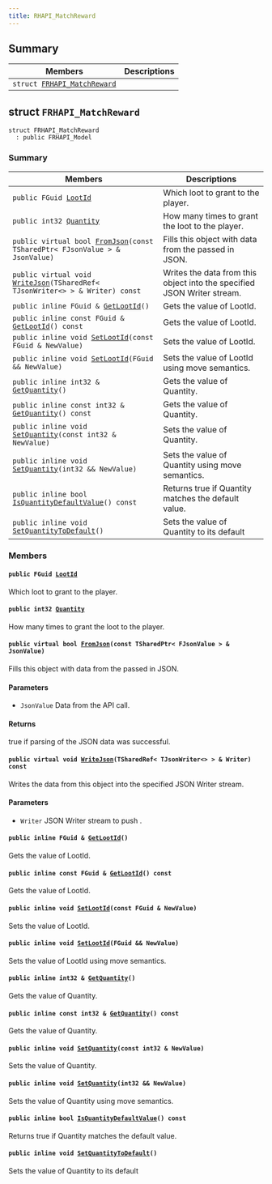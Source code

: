 ```yaml
---
title: RHAPI_MatchReward
---
```


## Summary

 Members                        | Descriptions                                
--------------------------------|---------------------------------------------
`struct `[`FRHAPI_MatchReward`](#structFRHAPI__MatchReward) | 

## struct `FRHAPI_MatchReward` <a id="structFRHAPI__MatchReward"></a>

```
struct FRHAPI_MatchReward
  : public FRHAPI_Model
```

### Summary

 Members                        | Descriptions                                
--------------------------------|---------------------------------------------
`public FGuid `[`LootId`](#structFRHAPI__MatchReward_1a5dee5442ffa0d546c4f75f562b17972b) | Which loot to grant to the player.
`public int32 `[`Quantity`](#structFRHAPI__MatchReward_1a29c92b98ab0f134e2e478fc0ac479bf0) | How many times to grant the loot to the player.
`public virtual bool `[`FromJson`](#structFRHAPI__MatchReward_1af3cd68bbd709a37180e2cb0927541dd4)`(const TSharedPtr< FJsonValue > & JsonValue)` | Fills this object with data from the passed in JSON.
`public virtual void `[`WriteJson`](#structFRHAPI__MatchReward_1a99ae1b8115561be22c9f837545bf5f11)`(TSharedRef< TJsonWriter<> > & Writer) const` | Writes the data from this object into the specified JSON Writer stream.
`public inline FGuid & `[`GetLootId`](#structFRHAPI__MatchReward_1a759f981b65d63ed447fcf8bb1fd447de)`()` | Gets the value of LootId.
`public inline const FGuid & `[`GetLootId`](#structFRHAPI__MatchReward_1aacbc4ff6d1792a0255687f477be638a2)`() const` | Gets the value of LootId.
`public inline void `[`SetLootId`](#structFRHAPI__MatchReward_1ad9fbcaf55cf5353fa611744b26b7e475)`(const FGuid & NewValue)` | Sets the value of LootId.
`public inline void `[`SetLootId`](#structFRHAPI__MatchReward_1abcef6553f71545a7c30ee54125301502)`(FGuid && NewValue)` | Sets the value of LootId using move semantics.
`public inline int32 & `[`GetQuantity`](#structFRHAPI__MatchReward_1a0df531d1285963c8c7d6be2f1fefd979)`()` | Gets the value of Quantity.
`public inline const int32 & `[`GetQuantity`](#structFRHAPI__MatchReward_1a21d13a6abd295eae55c815f8a495487f)`() const` | Gets the value of Quantity.
`public inline void `[`SetQuantity`](#structFRHAPI__MatchReward_1afd4de34e83b386737898572b7da7f145)`(const int32 & NewValue)` | Sets the value of Quantity.
`public inline void `[`SetQuantity`](#structFRHAPI__MatchReward_1a3ac16881976c18d2fbcdbf42c33adf05)`(int32 && NewValue)` | Sets the value of Quantity using move semantics.
`public inline bool `[`IsQuantityDefaultValue`](#structFRHAPI__MatchReward_1af46379b00d725cf2ecd86db33e4e1f8e)`() const` | Returns true if Quantity matches the default value.
`public inline void `[`SetQuantityToDefault`](#structFRHAPI__MatchReward_1a2c1eb4fbd5f16b9d3c745a455369117c)`()` | Sets the value of Quantity to its default

### Members

#### `public FGuid `[`LootId`](#structFRHAPI__MatchReward_1a5dee5442ffa0d546c4f75f562b17972b) <a id="structFRHAPI__MatchReward_1a5dee5442ffa0d546c4f75f562b17972b"></a>

Which loot to grant to the player.

#### `public int32 `[`Quantity`](#structFRHAPI__MatchReward_1a29c92b98ab0f134e2e478fc0ac479bf0) <a id="structFRHAPI__MatchReward_1a29c92b98ab0f134e2e478fc0ac479bf0"></a>

How many times to grant the loot to the player.

#### `public virtual bool `[`FromJson`](#structFRHAPI__MatchReward_1af3cd68bbd709a37180e2cb0927541dd4)`(const TSharedPtr< FJsonValue > & JsonValue)` <a id="structFRHAPI__MatchReward_1af3cd68bbd709a37180e2cb0927541dd4"></a>

Fills this object with data from the passed in JSON.

#### Parameters
* `JsonValue` Data from the API call.

#### Returns
true if parsing of the JSON data was successful.

#### `public virtual void `[`WriteJson`](#structFRHAPI__MatchReward_1a99ae1b8115561be22c9f837545bf5f11)`(TSharedRef< TJsonWriter<> > & Writer) const` <a id="structFRHAPI__MatchReward_1a99ae1b8115561be22c9f837545bf5f11"></a>

Writes the data from this object into the specified JSON Writer stream.

#### Parameters
* `Writer` JSON Writer stream to push .

#### `public inline FGuid & `[`GetLootId`](#structFRHAPI__MatchReward_1a759f981b65d63ed447fcf8bb1fd447de)`()` <a id="structFRHAPI__MatchReward_1a759f981b65d63ed447fcf8bb1fd447de"></a>

Gets the value of LootId.

#### `public inline const FGuid & `[`GetLootId`](#structFRHAPI__MatchReward_1aacbc4ff6d1792a0255687f477be638a2)`() const` <a id="structFRHAPI__MatchReward_1aacbc4ff6d1792a0255687f477be638a2"></a>

Gets the value of LootId.

#### `public inline void `[`SetLootId`](#structFRHAPI__MatchReward_1ad9fbcaf55cf5353fa611744b26b7e475)`(const FGuid & NewValue)` <a id="structFRHAPI__MatchReward_1ad9fbcaf55cf5353fa611744b26b7e475"></a>

Sets the value of LootId.

#### `public inline void `[`SetLootId`](#structFRHAPI__MatchReward_1abcef6553f71545a7c30ee54125301502)`(FGuid && NewValue)` <a id="structFRHAPI__MatchReward_1abcef6553f71545a7c30ee54125301502"></a>

Sets the value of LootId using move semantics.

#### `public inline int32 & `[`GetQuantity`](#structFRHAPI__MatchReward_1a0df531d1285963c8c7d6be2f1fefd979)`()` <a id="structFRHAPI__MatchReward_1a0df531d1285963c8c7d6be2f1fefd979"></a>

Gets the value of Quantity.

#### `public inline const int32 & `[`GetQuantity`](#structFRHAPI__MatchReward_1a21d13a6abd295eae55c815f8a495487f)`() const` <a id="structFRHAPI__MatchReward_1a21d13a6abd295eae55c815f8a495487f"></a>

Gets the value of Quantity.

#### `public inline void `[`SetQuantity`](#structFRHAPI__MatchReward_1afd4de34e83b386737898572b7da7f145)`(const int32 & NewValue)` <a id="structFRHAPI__MatchReward_1afd4de34e83b386737898572b7da7f145"></a>

Sets the value of Quantity.

#### `public inline void `[`SetQuantity`](#structFRHAPI__MatchReward_1a3ac16881976c18d2fbcdbf42c33adf05)`(int32 && NewValue)` <a id="structFRHAPI__MatchReward_1a3ac16881976c18d2fbcdbf42c33adf05"></a>

Sets the value of Quantity using move semantics.

#### `public inline bool `[`IsQuantityDefaultValue`](#structFRHAPI__MatchReward_1af46379b00d725cf2ecd86db33e4e1f8e)`() const` <a id="structFRHAPI__MatchReward_1af46379b00d725cf2ecd86db33e4e1f8e"></a>

Returns true if Quantity matches the default value.

#### `public inline void `[`SetQuantityToDefault`](#structFRHAPI__MatchReward_1a2c1eb4fbd5f16b9d3c745a455369117c)`()` <a id="structFRHAPI__MatchReward_1a2c1eb4fbd5f16b9d3c745a455369117c"></a>

Sets the value of Quantity to its default

